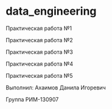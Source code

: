 # data_engineering
Практическая работа №1

Практическая работа №2

Практическая работа №3

Практическая работа №4

Практическая работа №5

Выполнил: Ахаимов Данила Игоревич

Группа РИМ-130907
